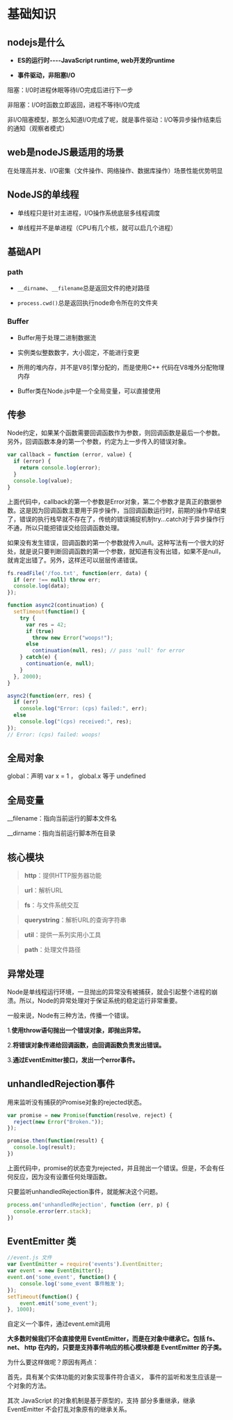 # 基础知识

## nodejs是什么

- **ES的运行时----JavaScript runtime, web开发的runtime**

- **事件驱动，非阻塞I/O**

阻塞：I/0时进程休眠等待I/O完成后进行下一步

非阻塞：I/O时函数立即返回，进程不等待I/O完成

非I/O阻塞模型，那怎么知道I/O完成了呢，就是事件驱动：I/O等异步操作结束后的通知（观察者模式）

## web是nodeJS最适用的场景

在处理高并发、I/O密集（文件操作、网络操作、数据库操作）场景性能优势明显

## NodeJS的单线程

- 单线程只是针对主进程，I/O操作系统底层多线程调度

- 单线程并不是单进程（CPU有几个核，就可以启几个进程）

## 基础API

### path

- `__dirname`、`__filename`总是返回文件的绝对路径

- `process.cwd()`总是返回执行node命令所在的文件夹

### Buffer

- Buffer用于处理二进制数据流

- 实例类似整数数字，大小固定，不能进行变更

- 所用的堆内存，并不是V8引擎分配的，而是使用C++ 代码在V8堆外分配物理内存

- Buffer类在Node.js中是一个全局变量，可以直接使用

## 传参

Node约定，如果某个函数需要回调函数作为参数，则回调函数是最后一个参数。另外，回调函数本身的第一个参数，约定为上一步传入的错误对象。

``` javascript
var callback = function (error, value) {
  if (error) {
    return console.log(error);
  }
  console.log(value);
}
```
上面代码中，callback的第一个参数是Error对象，第二个参数才是真正的数据参数。这是因为回调函数主要用于异步操作，当回调函数运行时，前期的操作早结束了，错误的执行栈早就不存在了，传统的错误捕捉机制try…catch对于异步操作行不通，所以只能把错误交给回调函数处理。

如果没有发生错误，回调函数的第一个参数就传入null。这种写法有一个很大的好处，就是说只要判断回调函数的第一个参数，就知道有没有出错，如果不是null，就肯定出错了。另外，这样还可以层层传递错误。
``` javascript
fs.readFile('/foo.txt', function(err, data) {
  if (err !== null) throw err;
  console.log(data);
});

function async2(continuation) {
  setTimeout(function() {
    try {
      var res = 42;
      if (true)
        throw new Error("woops!");
      else
        continuation(null, res); // pass 'null' for error
    } catch(e) {
      continuation(e, null);
    }
  }, 2000);
}

async2(function(err, res) {
  if (err)
    console.log("Error: (cps) failed:", err);
  else
    console.log("(cps) received:", res);
});
// Error: (cps) failed: woops!
```

## 全局对象

global：声明 var x = 1 ， global.x 等于 undefined

## 全局变量

__filename：指向当前运行的脚本文件名

__dirname：指向当前运行脚本所在目录

## 核心模块
> **http**：提供HTTP服务器功能

> **url**：解析URL

> **fs**：与文件系统交互

> **querystring**：解析URL的查询字符串

> **util**：提供一系列实用小工具

> **path**：处理文件路径
## 异常处理
Node是单线程运行环境，一旦抛出的异常没有被捕获，就会引起整个进程的崩溃。所以，Node的异常处理对于保证系统的稳定运行非常重要。

一般来说，Node有三种方法，传播一个错误。

1.**使用throw语句抛出一个错误对象，即抛出异常。**

2.**将错误对象传递给回调函数，由回调函数负责发出错误。**

3.**通过EventEmitter接口，发出一个error事件。**

## unhandledRejection事件

用来监听没有捕获的Promise对象的rejected状态。
``` javascript
var promise = new Promise(function(resolve, reject) {
  reject(new Error("Broken."));
});

promise.then(function(result) {
  console.log(result);
})
```
上面代码中，promise的状态变为rejected，并且抛出一个错误。但是，不会有任何反应，因为没有设置任何处理函数。

只要监听unhandledRejection事件，就能解决这个问题。

```js
process.on('unhandledRejection', function (err, p) {
  console.error(err.stack);
})
```

## EventEmitter 类

```js
//event.js 文件
var EventEmitter = require('events').EventEmitter; 
var event = new EventEmitter(); 
event.on('some_event', function() { 
    console.log('some_event 事件触发'); 
}); 
setTimeout(function() { 
    event.emit('some_event'); 
}, 1000); 
```
  自定义一个事件，通过event.emit调用

**大多数时候我们不会直接使用 EventEmitter，而是在对象中继承它。包括 fs、net、 http 在内的，只要是支持事件响应的核心模块都是 EventEmitter 的子类。**

为什么要这样做呢？原因有两点：

首先，具有某个实体功能的对象实现事件符合语义， 事件的监听和发生应该是一个对象的方法。

其次 JavaScript 的对象机制是基于原型的，支持 部分多重继承，继承 EventEmitter 不会打乱对象原有的继承关系。